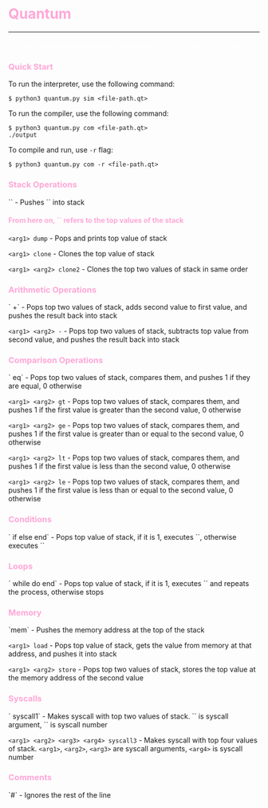 <h1 style="color: #ffa7d7;">Quantum</h1>

---

<p style="color: #ffffff; font-size: 16px;">A stack-based programming language implemented in Python.</p>

[//]: # (Quick Start section)
<h3 style="color: #ffa7d7;">Quick Start</h3>
To run the interpreter, use the following command:

```console
$ python3 quantum.py sim <file-path.qt>
```

To run the compiler, use the following command:

```console
$ python3 quantum.py com <file-path.qt>
./output
```

To compile and run, use `-r` flag:

```console
$ python3 quantum.py com -r <file-path.qt>
```


[//]: # (Push, dump, clone, clone2)
<h3 style="color: #ffa7d7;">Stack Operations</h3>
`<arg1>` - Pushes `<arg1>` into stack

<h4 style="color: #ffa7d7;">From here on, `<argX>` refers to the top values of the stack</h4>

`<arg1> dump` - Pops and prints top value of stack

`<arg1> clone` - Clones the top value of stack

`<arg1> <arg2> clone2` - Clones the top two values of stack in same order

[//]: # (Swap, pop)

[//]: # (+ -)
<h3 style="color: #ffa7d7;">Arithmetic Operations</h3>
`<arg1> <arg2> +` - Pops top two values of stack, adds second value to first value, and pushes the result back into
stack

`<arg1> <arg2> -` - Pops top two values of stack, subtracts top value from second value, and pushes the result back
into stack

[//]: # (Eq, gt, ge, lt, le)
<h3 style="color: #ffa7d7;">Comparison Operations</h3>
`<arg1> <arg2> eq` - Pops top two values of stack, compares them, and pushes 1 if they are equal, 0 otherwise

`<arg1> <arg2> gt` - Pops top two values of stack, compares them, and pushes 1 if the first value is greater than the 
second value, 0 otherwise

`<arg1> <arg2> ge` - Pops top two values of stack, compares them, and pushes 1 if the first value is greater than or 
equal to the second value, 0 otherwise

`<arg1> <arg2> lt` - Pops top two values of stack, compares them, and pushes 1 if the first value is less than the 
second value, 0 otherwise

`<arg1> <arg2> le` - Pops top two values of stack, compares them, and pushes 1 if the first value is less than or equal 
to the second value, 0 otherwise

[//]: # (If, else, end)
<h3 style="color: #ffa7d7;">Conditions</h3>
`<arg1> if <if-body> else <else-body> end` - Pops top value of stack, if it is 1, executes `<if-body>`, otherwise
executes `<else-body>`

[//]: # (While, do, end)
<h3 style="color: #ffa7d7;">Loops</h3>
`<arg1> while <condition> do <body> end` - Pops top value of stack, if it is 1, executes `<body>` and repeats the 
process, otherwise stops

[//]: # (Mem, load, store)
<h3 style="color: #ffa7d7;">Memory</h3>
`mem` - Pushes the memory address at the top of the stack

`<arg1> load` - Pops top value of stack, gets the value from memory at that address, and pushes it into stack

`<arg1> <arg2> store` - Pops top two values of stack, stores the top value at the memory address of the second value

[//]: # (Syscall1, syscall3)
<h3 style="color: #ffa7d7;">Syscalls</h3>
`<arg1> <arg2> syscall1` - Makes syscall with top two values of stack. `<arg1>` is syscall argument, `<arg2>` is 
syscall number

`<arg1> <arg2> <arg3> <arg4> syscall3` - Makes syscall with top four values of stack. `<arg1>`, `<arg2>`, `<arg3>` 
are syscall arguments, `<arg4>` is syscall number

[//]: # (#)
<h3 style="color: #ffa7d7;">Comments</h3>
`#` - Ignores the rest of the line
